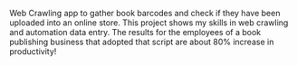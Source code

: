 Web Crawling app to gather book barcodes and check if they have been uploaded into an online store.
This project shows my skills in web crawling and automation data entry.
The results for the employees of a book publishing business that adopted that script are about
80% increase in productivity!
